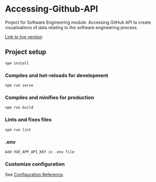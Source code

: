 # Accessing-Github-API

Project for Software Engineering module. Accessing GitHub API to create visualisations of data relating to the software engineering process. 

[Link to live version](https://accessing-github-api.vercel.app/)


## Project setup
```
npm install
```

### Compiles and hot-reloads for development
```
npm run serve
```

### Compiles and minifies for production
```
npm run build
```

### Lints and fixes files
```
npm run lint
```

### .env
```
Add VUE_APP_API_KEY in .env file
```

### Customize configuration
See [Configuration Reference](https://cli.vuejs.org/config/).
